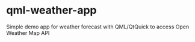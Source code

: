 # qml-weather-app
Simple demo app for weather forecast  with QML/QtQuick to access Open Weather Map API
